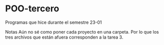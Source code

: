 # POO-tercero
Programas que hice durante el semestre 23-01

Notas
Aún no sé como poner cada proyecto en una carpeta. Por lo que los tres archivos que están afuera corresponden a la tarea 3. 
